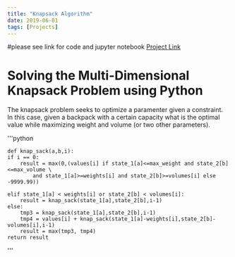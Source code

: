 ```yaml
---
title: "Knapsack Algorithm"
date: 2019-06-01
tags: [Projects]
---
```


#please see link for code and jupyter notebook
[Project Link](https://github.com/cullinap/knapsack-algorithm)

# Solving the Multi-Dimensional Knapsack Problem using Python

The knapsack problem seeks to optimize a paramenter given a constraint. In this case, given a backpack with a certain capacity what is the optimal value while maximizing weight and volume (or two other parameters).

'''python

	def knap_sack(a,b,i):
    if i == 0:
        result = max(0,(values[i] if state_1[a]<=max_weight and state_2[b]<=max_volume \
            and state_1[a]>=weights[i] and state_2[b]>=volumes[i] else -9999.99))
        
    elif state_1[a] < weights[i] or state_2[b] < volumes[i]:
        result = knap_sack(state_1[a],state_2[b],i-1)
    else:
        tmp3 = knap_sack(state_1[a],state_2[b],i-1)
        tmp4 = values[i] + knap_sack(state_1[a]-weights[i],state_2[b]-volumes[i],i-1)
        result = max(tmp3, tmp4)
    return result
'''



